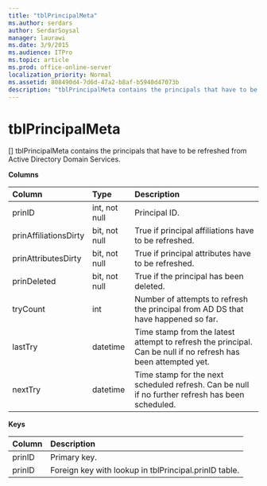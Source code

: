 ```yaml
---
title: "tblPrincipalMeta"
ms.author: serdars
author: SerdarSoysal
manager: laurawi
ms.date: 3/9/2015
ms.audience: ITPro
ms.topic: article
ms.prod: office-online-server
localization_priority: Normal
ms.assetid: 808490d4-7d6d-47a2-b8af-b5940d47073b
description: "tblPrincipalMeta contains the principals that have to be refreshed from Active Directory Domain Services."
---
```


# tblPrincipalMeta
[]
tblPrincipalMeta contains the principals that have to be refreshed from Active Directory Domain Services.
  
**Columns**

|**Column**|**Type**|**Description**|
|:-----|:-----|:-----|
|prinID  <br/> |int, not null  <br/> |Principal ID.  <br/> |
|prinAffiliationsDirty  <br/> |bit, not null  <br/> |True if principal affiliations have to be refreshed.  <br/> |
|prinAttributesDirty  <br/> |bit, not null  <br/> |True if principal attributes have to be refreshed.  <br/> |
|prinDeleted  <br/> |bit, not null  <br/> |True if the principal has been deleted.  <br/> |
|tryCount  <br/> |int  <br/> |Number of attempts to refresh the principal from AD DS that have happened so far.  <br/> |
|lastTry  <br/> |datetime  <br/> |Time stamp from the latest attempt to refresh the principal. Can be null if no refresh has been attempted yet.  <br/> |
|nextTry  <br/> |datetime  <br/> |Time stamp for the next scheduled refresh. Can be null if no further refresh has been scheduled.  <br/> |
   
**Keys**

|**Column**|**Description**|
|:-----|:-----|
|prinID  <br/> |Primary key.  <br/> |
|prinID  <br/> |Foreign key with lookup in tblPrincipal.prinID table.  <br/> |
   

